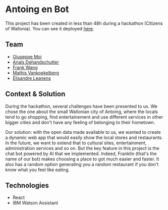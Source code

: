 # Antoing en Bot

This project has been created in less than 48h during a hackathon (Citizens of Wallonia). 
You can see it deployed [here](https://hackthon-app-two.vercel.app/).

## Team 

- [Giuseppe Moi](https://github.com/giuseppemoi)
- [Anaïs Dehandschutter](https://github.com/anja-dhnd)
- [Frank Wang](https://github.com/FrankZiWANG-dev)
- [Mathis Vankoekelberg](https://github.com/MathisVkg)
- [Elisandre Leanens](https://github.com/ElisandreL)

## Context & Solution

During the hackathon, several challenges have been presented to us. We chose the one about the small Wallonian city of Antoing, where the locals tend to go shopping, find entertainement and use different services in other bigger cities and don't have any feeling of belonging to their hometown. 

Our solution: with the open data made available to us, we wanted to create a dynamic web app that would easily show the local stores and restaurants. In the future, we want to extend that to cultural sites, entertainment, administration services and so on. But the key feature in this project is the chat bot powered by AI that we implemented. Indeed, Franklin (that's the name of our bot) makes choosing a place to got much easier and faster. It also has a random option generating you a random restaurant if you don't know what you feel like eating.

## Technologies 

- React
- IBM Watson Assistant

